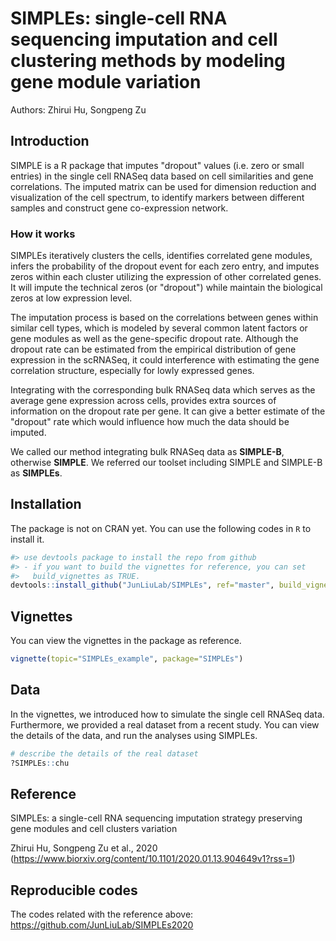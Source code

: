 # SIMPLEs: single-cell RNA sequencing imputation and cell clustering methods by modeling gene module variation

Authors:  Zhirui Hu, Songpeng Zu

## Introduction
SIMPLE is a R package that imputes "dropout" values (i.e. zero or small entries)
in the single cell RNASeq data based on cell similarities and gene correlations.
The imputed matrix can be used for dimension reduction and visualization of the
cell spectrum, to identify markers between different samples and construct gene
co-expression network. 

### How it works
SIMPLEs iteratively clusters the cells, identifies
correlated gene modules, infers the probability of the dropout event for each
zero entry, and imputes zeros within each cluster utilizing the expression of other
correlated genes. It will impute the technical zeros (or "dropout") while
maintain the biological zeros at low expression level.

The imputation process is based on the correlations between genes within similar
cell types, which is modeled by several common latent factors or gene modules as
well as the gene-specific dropout rate. Although the dropout rate can be
estimated from the empirical distribution of gene expression in the scRNASeq, it
could interference with estimating the gene correlation structure, especially
for lowly expressed genes. 

Integrating with the corresponding bulk RNASeq data
which serves as the average gene expression across cells, provides extra sources
of information on the dropout rate per gene. It can give a better estimate of
the "dropout" rate which would influence how much the data should be imputed. 

We called our method integrating bulk RNASeq data as **SIMPLE-B**, otherwise
**SIMPLE**. We referred our toolset including SIMPLE and SIMPLE-B as
**SIMPLEs**.

## Installation
The package is not on CRAN yet. You can use the following codes in `R` to
install it.

```r
#> use devtools package to install the repo from github
#> - if you want to build the vignettes for reference, you can set 
#>   build_vignettes as TRUE.
devtools::install_github("JunLiuLab/SIMPLEs", ref="master", build_vignettes=TRUE)
```
## Vignettes
You can view the vignettes in the package as reference.
```r
vignette(topic="SIMPLEs_example", package="SIMPLEs")
```

## Data
In the vignettes, we introduced how to simulate the single cell RNASeq data.
Furthermore, we provided a real dataset from a recent study. You can view
the details of the data, and run the analyses using SIMPLEs.
```r
# describe the details of the real dataset
?SIMPLEs::chu
```

## Reference
SIMPLEs: a single-cell RNA sequencing imputation strategy preserving gene modules and cell clusters variation

Zhirui Hu, Songpeng Zu et al., 2020 
(https://www.biorxiv.org/content/10.1101/2020.01.13.904649v1?rss=1)

## Reproducible codes
The codes related with the reference above: https://github.com/JunLiuLab/SIMPLEs2020

